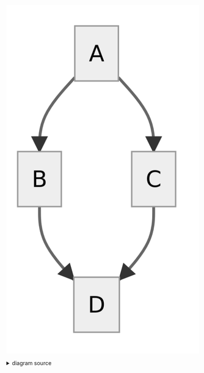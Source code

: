![rendered image description](schemas/test.png)
<details>
  <summary>diagram source</summary>
  This details block is collapsed by default when viewed in GitHub. This hides the mermaid graph definition, while the rendered image
  linked above is shown. The details tag has to follow the image tag. (newlines allowed)


```mermaid
  graph TD;
      A-->B;
      A-->C;
      B-->D;
      C-->D;
```

</details>
